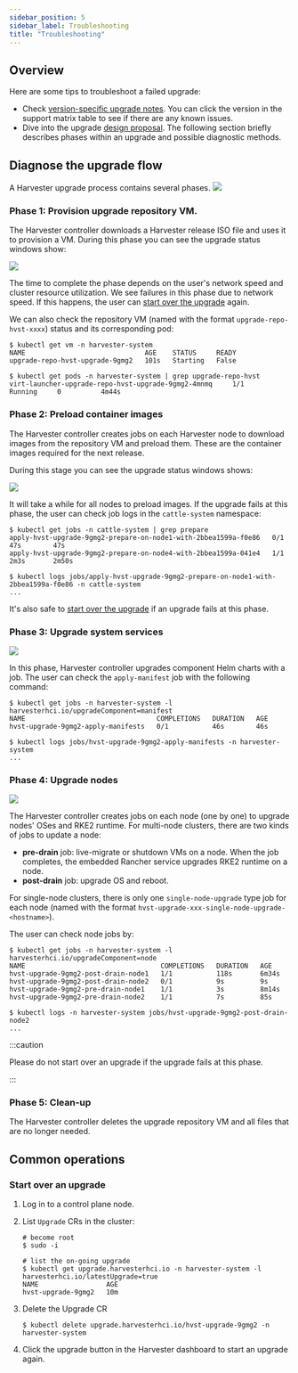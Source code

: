 ```yaml
---
sidebar_position: 5
sidebar_label: Troubleshooting
title: "Troubleshooting"
---
```


<head>
  <link rel="canonical" href="https://docs.harvesterhci.io/v1.1/upgrade/troubleshooting"/>
</head>

## Overview

Here are some tips to troubleshoot a failed upgrade:

- Check [version-specific upgrade notes](./automatic.md#upgrade-support-matrix). You can click the version in the support matrix table to see if there are any known issues.
- Dive into the upgrade [design proposal](https://github.com/harvester/harvester/blob/master/enhancements/20220413-zero-downtime-upgrade.md). The following section briefly describes phases within an upgrade and possible diagnostic methods.

## Diagnose the upgrade flow 

A Harvester upgrade process contains several phases. 
    ![](/img/v1.0/upgrade/ts_upgrade_phases.png)

### Phase 1: Provision upgrade repository VM.

The Harvester controller downloads a Harvester release ISO file and uses it to provision a VM. During this phase you can see the upgrade status windows show:

![](/img/v1.0/upgrade/ts_status_phase1.png)

The time to complete the phase depends on the user's network speed and cluster resource utilization. We see failures in this phase due to network speed. If this happens, the user can [start over the upgrade](#start-over-an-upgrade) again.

We can also check the repository VM (named with the format `upgrade-repo-hvst-xxxx`) status and its corresponding pod:

```
$ kubectl get vm -n harvester-system
NAME                              AGE    STATUS     READY
upgrade-repo-hvst-upgrade-9gmg2   101s   Starting   False

$ kubectl get pods -n harvester-system | grep upgrade-repo-hvst
virt-launcher-upgrade-repo-hvst-upgrade-9gmg2-4mnmq     1/1     Running     0          4m44s
```

### Phase 2: Preload container images

The Harvester controller creates jobs on each Harvester node to download images from the repository VM and preload them. These are the container images required for the next release.

During this stage you can see the upgrade status windows shows:

![](/img/v1.0/upgrade/ts_status_phase2.png)

It will take a while for all nodes to preload images. If the upgrade fails at this phase, the user can check job logs in the `cattle-system` namespace:

```
$ kubectl get jobs -n cattle-system | grep prepare
apply-hvst-upgrade-9gmg2-prepare-on-node1-with-2bbea1599a-f0e86   0/1           47s        47s
apply-hvst-upgrade-9gmg2-prepare-on-node4-with-2bbea1599a-041e4   1/1           2m3s       2m50s

$ kubectl logs jobs/apply-hvst-upgrade-9gmg2-prepare-on-node1-with-2bbea1599a-f0e86 -n cattle-system
...
```

It's also safe to [start over the upgrade](#start-over-an-upgrade) if an upgrade fails at this phase.

### Phase 3: Upgrade system services

![](/img/v1.0/upgrade/ts_status_phase3.png)

In this phase, Harvester controller upgrades component Helm charts with a job. The user can check the `apply-manifest` job with the following command:

```
$ kubectl get jobs -n harvester-system -l harvesterhci.io/upgradeComponent=manifest
NAME                                 COMPLETIONS   DURATION   AGE
hvst-upgrade-9gmg2-apply-manifests   0/1           46s        46s

$ kubectl logs jobs/hvst-upgrade-9gmg2-apply-manifests -n harvester-system
...
```

### Phase 4: Upgrade nodes

![](/img/v1.0/upgrade/ts_status_phase4.png)

The Harvester controller creates jobs on each node (one by one) to upgrade nodes' OSes and RKE2 runtime. For multi-node clusters, there are two kinds of jobs to update a node:

- **pre-drain** job: live-migrate or shutdown VMs on a node. When the job completes, the embedded Rancher service upgrades RKE2 runtime on a node.
- **post-drain** job: upgrade OS and reboot.

For single-node clusters, there is only one `single-node-upgrade` type job for each node (named with the format `hvst-upgrade-xxx-single-node-upgrade-<hostname>`).

The user can check node jobs by:

```
$ kubectl get jobs -n harvester-system -l harvesterhci.io/upgradeComponent=node
NAME                                  COMPLETIONS   DURATION   AGE
hvst-upgrade-9gmg2-post-drain-node1   1/1           118s       6m34s
hvst-upgrade-9gmg2-post-drain-node2   0/1           9s         9s
hvst-upgrade-9gmg2-pre-drain-node1    1/1           3s         8m14s
hvst-upgrade-9gmg2-pre-drain-node2    1/1           7s         85s

$ kubectl logs -n harvester-system jobs/hvst-upgrade-9gmg2-post-drain-node2
...
```

:::caution

Please do not start over an upgrade if the upgrade fails at this phase.

:::

### Phase 5: Clean-up

The Harvester controller deletes the upgrade repository VM and all files that are no longer needed.


## Common operations

### Start over an upgrade

1. Log in to a control plane node.
2. List `Upgrade` CRs in the cluster:

    ```
    # become root
    $ sudo -i

    # list the on-going upgrade
    $ kubectl get upgrade.harvesterhci.io -n harvester-system -l harvesterhci.io/latestUpgrade=true
    NAME                 AGE
    hvst-upgrade-9gmg2   10m
    ```

3. Delete the Upgrade CR

    ```
    $ kubectl delete upgrade.harvesterhci.io/hvst-upgrade-9gmg2 -n harvester-system
    ```

4. Click the upgrade button in the Harvester dashboard to start an upgrade again.
